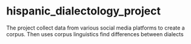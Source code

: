 # hispanic_dialectology_project
The project collect data from various social media platforms to create a corpus. Then uses corpus linguistics find differences between dialects
